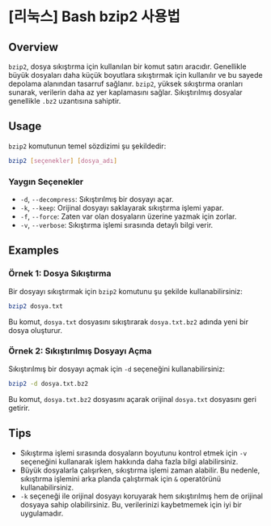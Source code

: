 # [리눅스] Bash bzip2 사용법

## Overview
`bzip2`, dosya sıkıştırma için kullanılan bir komut satırı aracıdır. Genellikle büyük dosyaları daha küçük boyutlara sıkıştırmak için kullanılır ve bu sayede depolama alanından tasarruf sağlanır. `bzip2`, yüksek sıkıştırma oranları sunarak, verilerin daha az yer kaplamasını sağlar. Sıkıştırılmış dosyalar genellikle `.bz2` uzantısına sahiptir.

## Usage
`bzip2` komutunun temel sözdizimi şu şekildedir:

```bash
bzip2 [seçenekler] [dosya_adı]
```

### Yaygın Seçenekler
- `-d`, `--decompress`: Sıkıştırılmış bir dosyayı açar.
- `-k`, `--keep`: Orijinal dosyayı saklayarak sıkıştırma işlemi yapar.
- `-f`, `--force`: Zaten var olan dosyaların üzerine yazmak için zorlar.
- `-v`, `--verbose`: Sıkıştırma işlemi sırasında detaylı bilgi verir.

## Examples
### Örnek 1: Dosya Sıkıştırma
Bir dosyayı sıkıştırmak için `bzip2` komutunu şu şekilde kullanabilirsiniz:

```bash
bzip2 dosya.txt
```
Bu komut, `dosya.txt` dosyasını sıkıştırarak `dosya.txt.bz2` adında yeni bir dosya oluşturur.

### Örnek 2: Sıkıştırılmış Dosyayı Açma
Sıkıştırılmış bir dosyayı açmak için `-d` seçeneğini kullanabilirsiniz:

```bash
bzip2 -d dosya.txt.bz2
```
Bu komut, `dosya.txt.bz2` dosyasını açarak orijinal `dosya.txt` dosyasını geri getirir.

## Tips
- Sıkıştırma işlemi sırasında dosyaların boyutunu kontrol etmek için `-v` seçeneğini kullanarak işlem hakkında daha fazla bilgi alabilirsiniz.
- Büyük dosyalarla çalışırken, sıkıştırma işlemi zaman alabilir. Bu nedenle, sıkıştırma işlemini arka planda çalıştırmak için `&` operatörünü kullanabilirsiniz.
- `-k` seçeneği ile orijinal dosyayı koruyarak hem sıkıştırılmış hem de orijinal dosyaya sahip olabilirsiniz. Bu, verilerinizi kaybetmemek için iyi bir uygulamadır.